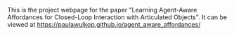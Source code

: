 This is the project webpage for the paper "Learning Agent-Aware Affordances for Closed-Loop Interaction with Articulated Objects".
It can be viewed at <https://paulawulkop.github.io/agent_aware_affordances/>
